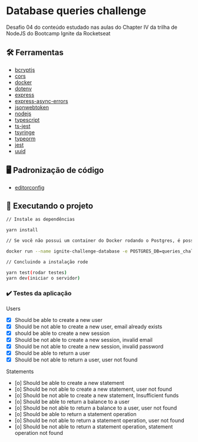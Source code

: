 # Database queries challenge

Desafio 04 do conteúdo estudado nas aulas do Chapter IV da trilha de NodeJS do Bootcamp Ignite da Rocketseat

## :hammer_and_wrench: Ferramentas

- [bcryptjs](https://www.npmjs.com/package/bcryptjs)
- [cors](https://www.npmjs.com/package/cors)
- [docker](https://docs.docker.com/)
- [dotenv](https://www.npmjs.com/package/dotenv)
- [express](https://www.npmjs.com/package/express)
- [express-async-errors](https://www.npmjs.com/package/express-async-errors)
- [jsonwebtoken](https://www.npmjs.com/package/jsonwebtoken)
- [nodejs](https://nodejs.org/en/docs/)
- [typescript](https://www.typescriptlang.org/)
- [ts-jest](https://www.npmjs.com/package/ts-jest)
- [tsyringe](https://www.npmjs.com/package/tsyringe)
- [typeorm](https://www.npmjs.com/package/typeorm)
- [jest](https://jestjs.io/pt-BR/)
- [uuid](https://www.npmjs.com/package/uuid)

## :desktop_computer: Padronização de código

- [editorconfig](https://EditorConfig.org)

## :rocket: Executando o projeto

```bash
// Instale as dependências

yarn install

// Se você não possui um container do Docker rodando o Postgres, é possível criá-lo com seguinte comando:

docker run --name ignite-challenge-database -e POSTGRES_DB=queries_challenge -e POSTGRES_PASSWORD=docker -p 5432:5432 -d postgres

// Concluindo a instalação rode

yarn test(rodar testes)
yarn dev(iniciar o servidor)
```

### :heavy_check_mark: Testes da aplicação

Users

- [x] Should be able to create a new user
- [x] Should be not able to create a new user, email already exists
- [x] should be able to create a new session
- [x] Should be not able to create a new session, invalid email
- [x] Should be not able to create a new session, invalid password
- [x] Should be able to return a user
- [x] Should be not able to return a user, user not found

Statements

- [o] Should be able to create a new statement
- [o] Should be not able to create a new statement, user not found
- [o] Should be not able to create a new statement, Insufficient funds
- [o] Should be able to return a balance to a user
- [o] Should be not able to return a balance to a user, user not found
- [o] Should be able to return a statement operation
- [o] Should be not able to return a statement operation, user not found
- [o] Should be not able to return a statement operation, statement operation not found
